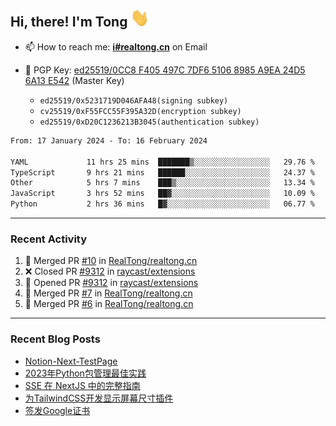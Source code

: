 ## Hi, there! I'm Tong <img src="https://raw.githubusercontent.com/realtong/realtong/main/wave.gif" width="30px">


- 📫 How to reach me: **[i#realtong.cn](mailto:i@realtong.cn)** on Email
- 🔑 PGP Key: [ed25519/0CC8 F405 497C 7DF6 5106 8985 A9EA 24D5 6A13 E542](https://github.com/RealTong.gpg) (Master Key)
  
  - `ed25519/0x5231719D046AFA48(signing subkey)`
  - `cv25519/0xF55FCC55F395A32D(encryption subkey)`
  - `ed25519/0xD20C1236213B3045(authentication subkey)`

<!--START_SECTION:waka-->

```txt
From: 17 January 2024 - To: 16 February 2024

YAML             11 hrs 25 mins  ███████▒░░░░░░░░░░░░░░░░░   29.76 %
TypeScript       9 hrs 21 mins   ██████░░░░░░░░░░░░░░░░░░░   24.37 %
Other            5 hrs 7 mins    ███▒░░░░░░░░░░░░░░░░░░░░░   13.34 %
JavaScript       3 hrs 52 mins   ██▓░░░░░░░░░░░░░░░░░░░░░░   10.09 %
Python           2 hrs 36 mins   █▓░░░░░░░░░░░░░░░░░░░░░░░   06.77 %
```

<!--END_SECTION:waka-->

---
### Recent Activity

<!--START_SECTION:activity-->
1. 🎉 Merged PR [#10](https://github.com/RealTong/realtong.cn/pull/10) in [RealTong/realtong.cn](https://github.com/RealTong/realtong.cn)
2. ❌ Closed PR [#9312](https://github.com/raycast/extensions/pull/9312) in [raycast/extensions](https://github.com/raycast/extensions)
3. 💪 Opened PR [#9312](https://github.com/raycast/extensions/pull/9312) in [raycast/extensions](https://github.com/raycast/extensions)
4. 🎉 Merged PR [#7](https://github.com/RealTong/realtong.cn/pull/7) in [RealTong/realtong.cn](https://github.com/RealTong/realtong.cn)
5. 🎉 Merged PR [#6](https://github.com/RealTong/realtong.cn/pull/6) in [RealTong/realtong.cn](https://github.com/RealTong/realtong.cn)
<!--END_SECTION:activity-->

---
### Recent Blog Posts
<!-- BLOG-POST-LIST:START -->
- [Notion-Next-TestPage](https://www.realtong.cn/blog/testpage)
- [2023年Python包管理最佳实践](https://www.realtong.cn/blog/poetry)
- [SSE 在 NextJS 中的完整指南](https://www.realtong.cn/blog/nextjs&sse)
- [为TailwindCSS开发显示屏幕尺寸插件](https://www.realtong.cn/blog/tailwindcssplugin)
- [签发Google证书](https://www.realtong.cn/blog/auto-issue-google-public-certificates-using-acmedotsh)
<!-- BLOG-POST-LIST:END -->
